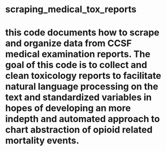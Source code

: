 # scraping_medical_tox_reports

# this code documents how to scrape and organize data from CCSF medical examination reports. The goal of this code is to collect and clean toxicology reports to facilitate natural language processing on the text and standardized variables in hopes of developing an more indepth and automated approach to chart abstraction of opioid related mortality events. 

